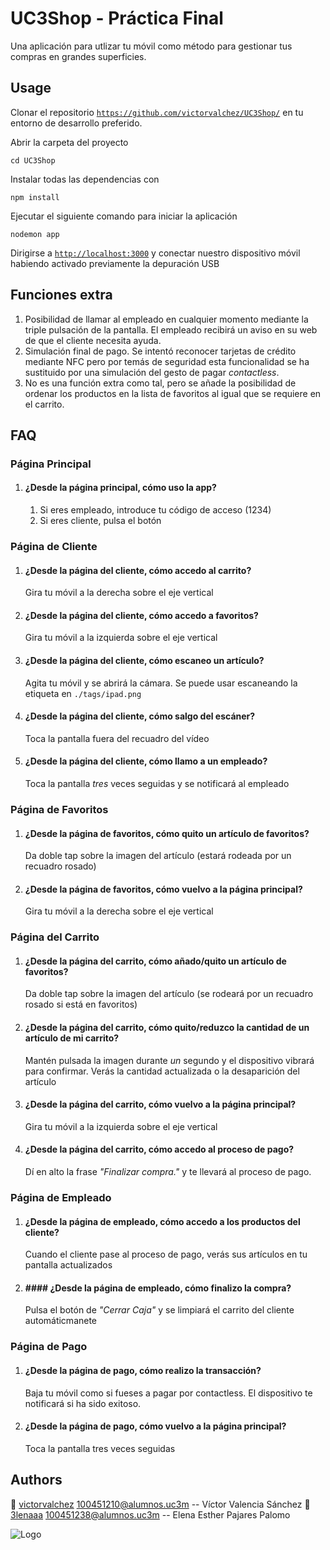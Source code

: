# UC3Shop - Práctica Final
Una aplicación para utlizar tu móvil como método para gestionar tus compras en grandes superficies.



## Usage
Clonar el repositorio [`https://github.com/victorvalchez/UC3Shop/`](https://github.com/victorvalchez/UC3Shop/) en tu entorno de desarrollo preferido.

Abrir la carpeta del proyecto 
```
cd UC3Shop
```

Instalar todas las dependencias con
```
npm install
```

Ejecutar el siguiente comando para iniciar la aplicación
```
nodemon app
```

Dirigirse a [`http://localhost:3000`](http://localhost:3000) y conectar nuestro dispositivo móvil habiendo activado previamente la depuración USB


## Funciones extra
1. Posibilidad de llamar al empleado en cualquier momento mediante la triple pulsación de la pantalla. El empleado recibirá un aviso en su web de que el cliente necesita ayuda.
2. Simulación final de pago. Se intentó reconocer tarjetas de crédito mediante NFC pero por temás de seguridad esta funcionalidad se ha sustituido por una simulación del gesto de pagar _contactless_.
3. No es una función extra como tal, pero se añade la posibilidad de ordenar los productos en la lista de favoritos al igual que se requiere en el carrito.


## FAQ

### Página Principal
1. #### ¿Desde la página principal, cómo uso la app?
      1. Si eres empleado, introduce tu código de acceso (1234)
      2. Si eres cliente, pulsa el botón

### Página de Cliente
1. #### ¿Desde la página del cliente, cómo accedo al carrito?
      Gira tu móvil a la derecha sobre el eje vertical

2. #### ¿Desde la página del cliente, cómo accedo a favoritos?
     Gira tu móvil a la izquierda sobre el eje vertical

3. #### ¿Desde la página del cliente, cómo escaneo un artículo?
      Agita tu móvil y se abrirá la cámara. Se puede usar escaneando la etiqueta en `./tags/ipad.png`

4. #### ¿Desde la página del cliente, cómo salgo del escáner?
      Toca la pantalla fuera del recuadro del vídeo

5. #### ¿Desde la página del cliente, cómo llamo a un empleado?
      Toca la pantalla *tres* veces seguidas y se notificará al empleado


### Página de Favoritos
1. #### ¿Desde la página de favoritos, cómo quito un artículo de favoritos?
     Da doble tap sobre la imagen del artículo (estará rodeada por un recuadro rosado)

2. #### ¿Desde la página de favoritos, cómo vuelvo a la página principal?
      Gira tu móvil a la derecha sobre el eje vertical


### Página del Carrito
1. #### ¿Desde la página del carrito, cómo añado/quito un artículo de favoritos?
      Da doble tap sobre la imagen del artículo (se rodeará por un recuadro rosado si está en favoritos)

2. #### ¿Desde la página del carrito, cómo quito/reduzco la cantidad de un artículo de mi carrito?
      Mantén pulsada la imagen durante *un* segundo y el dispositivo vibrará para confirmar. Verás la cantidad actualizada o la desaparición del artículo

3. #### ¿Desde la página del carrito, cómo vuelvo a la página principal?
      Gira tu móvil a la izquierda sobre el eje vertical

4. #### ¿Desde la página del carrito, cómo accedo al proceso de pago?
      Dí en alto la frase *"Finalizar compra."* y te llevará al proceso de pago.

### Página de Empleado
1. #### ¿Desde la página de empleado, cómo accedo a los productos del cliente?
      Cuando el cliente pase al proceso de pago, verás sus artículos en tu pantalla actualizados 

2. #### #### ¿Desde la página de empleado, cómo finalizo la compra?
      Pulsa el botón de *"Cerrar Caja"* y se limpiará el carrito del cliente automáticmanete

### Página de Pago
1. #### ¿Desde la página de pago, cómo realizo la transacción?
      Baja tu móvil como si fueses a pagar por contactless. El dispositivo te notificará si ha sido exitoso.

2. #### ¿Desde la página de pago, cómo vuelvo a la página principal?
      Toca la pantalla tres veces seguidas


## Authors

🚀 [victorvalchez](https://www.github.com/victorvalchez) 100451210@alumnos.uc3m -- Víctor Valencia Sánchez
🌈 [3lenaaa](https://github.com/3lenaaa) 100451238@alumnos.uc3m -- Elena Esther Pajares Palomo


![Logo](https://lh5.googleusercontent.com/proxy/2WBXjzZ89vUiq3ofu605eGbASyzwnIDOh080DXw1K8C_JXjd591B9Xuwz16es3JF2dVAPg3USQ1z7h_oJQTnztdMdGhzGDaJxPg77mjlQ1QtCRkkCLvZfUCGbxLHCQfZJoOTx1j2OPcQ)

